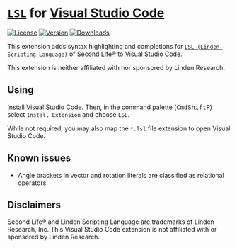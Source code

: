# [`LSL`](https://wiki.secondlife.com/wiki/LSL_Portal) for [Visual Studio Code](https://code.visualstudio.com/)

[![License](https://img.shields.io/github/license/ebickle/lsl-vscode.svg?style=flat-square)](https://github.com/ebickle/lsl-vscode/blob/master/LICENSE)
[![Version](https://img.shields.io/vscode-marketplace/v/ebickle.lsl.svg?style=flat-square)](https://marketplace.visualstudio.com/items?itemName=ebickle.lsl)
[![Downloads](https://img.shields.io/vscode-marketplace/d/ebickle.lsl.svg?style=flat-square)](https://marketplace.visualstudio.com/items?itemName=ebickle.lsl)


This extension adds syntax highlighting and completions for [`LSL (Linden Scripting Language)`](https://wiki.secondlife.com/wiki/LSL_Portal) of [Second Life®](https://www.secondlife.com) to [Visual Studio Code](https://code.visualstudio.com/). 

This extension is neither affiliated with nor sponsored by Linden Research.

## Using

Install Visual Studio Code. Then, in the command palette (<kbd>Cmd</kbd><kbd>Shift</kbd><kbd>P</kbd>) select `Install Extension` and choose `LSL`.

While not required, you may also map the `*.lsl` file extension to open Visual Studio Code. 

## Known issues

- Angle brackets in vector and rotation literals are classified as relational operators.

## Disclaimers

Second Life® and Linden Scripting Language are trademarks of Linden Research, Inc. This Visual Studio Code extension is not affiliated with or sponsored by Linden Research.
